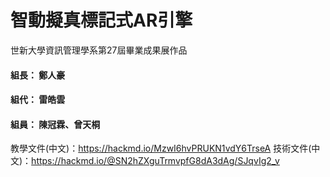 # 智動擬真標記式AR引擎
世新大學資訊管理學系第27屆畢業成果展作品
#### 組長： 鄭人豪
#### 組代： 雷皓雲
#### 組員： 陳冠霖、曾天桐

教學文件(中文)：https://hackmd.io/MzwI6hvPRUKN1vdY6TrseA
技術文件(中文)：https://hackmd.io/@SN2hZXguTrmvpfG8dA3dAg/SJqvIg2_v
